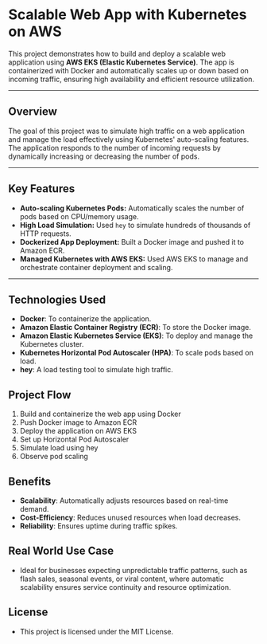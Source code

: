 # Scalable Web App with Kubernetes on AWS

This project demonstrates how to build and deploy a scalable web application using **AWS EKS (Elastic Kubernetes Service)**. The app is containerized with Docker and automatically scales up or down based on incoming traffic, ensuring high availability and efficient resource utilization.

---

## Overview

The goal of this project was to simulate high traffic on a web application and manage the load effectively using Kubernetes' auto-scaling features. The application responds to the number of incoming requests by dynamically increasing or decreasing the number of pods.

---

## Key Features

- **Auto-scaling Kubernetes Pods:** Automatically scales the number of pods based on CPU/memory usage.
- **High Load Simulation:** Used `hey` to simulate hundreds of thousands of HTTP requests.
- **Dockerized App Deployment:** Built a Docker image and pushed it to Amazon ECR.
- **Managed Kubernetes with AWS EKS:** Used AWS EKS to manage and orchestrate container deployment and scaling.

---

## Technologies Used

- **Docker**: To containerize the application.
- **Amazon Elastic Container Registry (ECR)**: To store the Docker image.
- **Amazon Elastic Kubernetes Service (EKS)**: To deploy and manage the Kubernetes cluster.
- **Kubernetes Horizontal Pod Autoscaler (HPA)**: To scale pods based on load.
- **hey**: A load testing tool to simulate high traffic.

## Project Flow

1. Build and containerize the web app using Docker
2. Push Docker image to Amazon ECR
3. Deploy the application on AWS EKS
4. Set up Horizontal Pod Autoscaler
5. Simulate load using hey
6. Observe pod scaling

## Benefits

- **Scalability**: Automatically adjusts resources based on real-time demand.
- **Cost-Efficiency**: Reduces unused resources when load decreases.
- **Reliability**: Ensures uptime during traffic spikes.

## Real World Use Case

- Ideal for businesses expecting unpredictable traffic patterns, such as flash sales, seasonal events, or viral content, where automatic scalability ensures service continuity and resource optimization.

## License

- This project is licensed under the MIT License.

